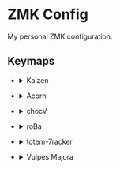 # ZMK Config

My personal ZMK configuration.

## Keymaps

* <details>
  <summary> Kaizen </summary>
  <img src="./assets/kaizen.svg" alt="Kaizen Keymap">
</details>

* <details>
  <summary> Acorn </summary>
  <img src="./assets/acorn.svg" alt="Acorn Keymap">
</details>

* <details>
  <summary> chocV </summary>
  <img src="./assets/chocV.svg" alt="chocV Keymap">
</details>

* <details>
  <summary> roBa </summary>
  <img src="./assets/roBa.svg" alt="roBa Keymap">
</details>

* <details>
  <summary> totem-7racker </summary>
  <img src="./assets/totem-7racker.svg" alt="totem7racker Keymap">
</details>

* <details>
  <summary> Vulpes Majora </summary>
  <img src="./assets/vulpes_majora_v1.svg" alt="Vulpes Majora Keymap">
</details>
